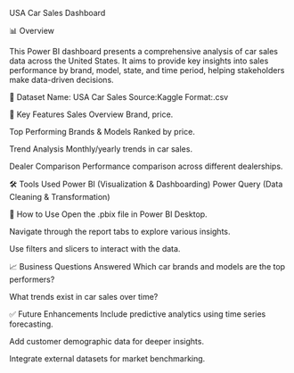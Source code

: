 USA Car Sales Dashboard

📊 Overview

This Power BI dashboard presents a comprehensive analysis of car sales data across the United States. It aims to provide key insights into sales performance by brand, model, state, and time period, helping stakeholders make data-driven decisions.

📁 Dataset
Name: USA Car Sales
Source:Kaggle
Format:.csv

📌 Key Features
Sales Overview
Brand, price.

Top Performing Brands & Models
Ranked by price.

Trend Analysis
Monthly/yearly trends in car sales.

Dealer Comparison
Performance comparison across different dealerships.

🛠️ Tools Used
Power BI (Visualization & Dashboarding)
Power Query (Data Cleaning & Transformation)

🚀 How to Use
Open the .pbix file in Power BI Desktop.

Navigate through the report tabs to explore various insights.

Use filters and slicers to interact with the data.

📈 Business Questions Answered
Which car brands and models are the top performers?

What trends exist in car sales over time?

✅ Future Enhancements
Include predictive analytics using time series forecasting.

Add customer demographic data for deeper insights.

Integrate external datasets for market benchmarking.
